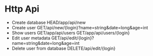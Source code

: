 # Http Api

- Create database
    HEAD/app/api/new
- Create user
    GET/api/new/{login}?name=string&date=long&age=int
- Show users 
    GET/app/api/users 
    GET/app/api/users/{login}
- Edit user metadata 
    GET/api/edit/{login}?name=string&date=long&age=int 
- Delete user from database 
    DELETE/api/edit/{login}
    





